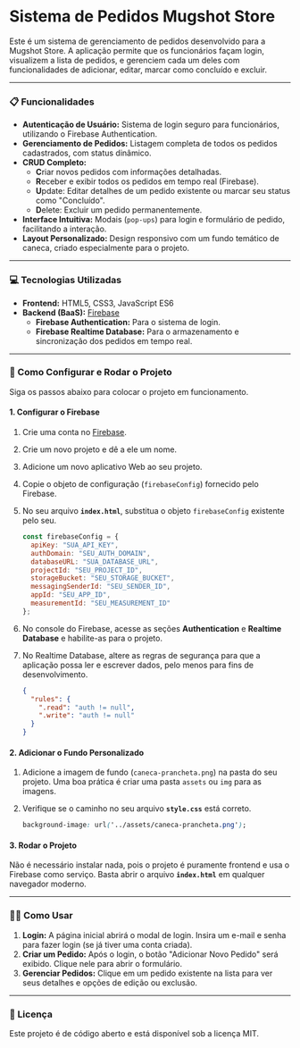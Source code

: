 # Sistema de Pedidos Mugshot Store

Este é um sistema de gerenciamento de pedidos desenvolvido para a Mugshot Store. A aplicação permite que os funcionários façam login, visualizem a lista de pedidos, e gerenciem cada um deles com funcionalidades de adicionar, editar, marcar como concluído e excluir.

---

### 📋 Funcionalidades

-   **Autenticação de Usuário:** Sistema de login seguro para funcionários, utilizando o Firebase Authentication.
-   **Gerenciamento de Pedidos:** Listagem completa de todos os pedidos cadastrados, com status dinâmico.
-   **CRUD Completo:**
    -   **C**riar novos pedidos com informações detalhadas.
    -   **R**eceber e exibir todos os pedidos em tempo real (Firebase).
    -   **U**pdate: Editar detalhes de um pedido existente ou marcar seu status como "Concluído".
    -   **D**elete: Excluir um pedido permanentemente.
-   **Interface Intuitiva:** Modais (`pop-ups`) para login e formulário de pedido, facilitando a interação.
-   **Layout Personalizado:** Design responsivo com um fundo temático de caneca, criado especialmente para o projeto.

---

### 💻 Tecnologias Utilizadas

-   **Frontend:** HTML5, CSS3, JavaScript ES6
-   **Backend (BaaS):** [Firebase](https://firebase.google.com/)
    -   **Firebase Authentication:** Para o sistema de login.
    -   **Firebase Realtime Database:** Para o armazenamento e sincronização dos pedidos em tempo real.

---

### 🚀 Como Configurar e Rodar o Projeto

Siga os passos abaixo para colocar o projeto em funcionamento.

#### 1. Configurar o Firebase

1.  Crie uma conta no [Firebase](https://firebase.google.com/).
2.  Crie um novo projeto e dê a ele um nome.
3.  Adicione um novo aplicativo Web ao seu projeto.
4.  Copie o objeto de configuração (`firebaseConfig`) fornecido pelo Firebase.
5.  No seu arquivo **`index.html`**, substitua o objeto `firebaseConfig` existente pelo seu.

    ```javascript
    const firebaseConfig = {
      apiKey: "SUA_API_KEY",
      authDomain: "SEU_AUTH_DOMAIN",
      databaseURL: "SUA_DATABASE_URL",
      projectId: "SEU_PROJECT_ID",
      storageBucket: "SEU_STORAGE_BUCKET",
      messagingSenderId: "SEU_SENDER_ID",
      appId: "SEU_APP_ID",
      measurementId: "SEU_MEASUREMENT_ID"
    };
    ```

6.  No console do Firebase, acesse as seções **Authentication** e **Realtime Database** e habilite-as para o projeto.
7.  No Realtime Database, altere as regras de segurança para que a aplicação possa ler e escrever dados, pelo menos para fins de desenvolvimento.

    ```json
    {
      "rules": {
        ".read": "auth != null",
        ".write": "auth != null"
      }
    }
    ```

#### 2. Adicionar o Fundo Personalizado

1.  Adicione a imagem de fundo (`caneca-prancheta.png`) na pasta do seu projeto. Uma boa prática é criar uma pasta `assets` ou `img` para as imagens.
2.  Verifique se o caminho no seu arquivo **`style.css`** está correto.

    ```css
    background-image: url('../assets/caneca-prancheta.png');
    ```

#### 3. Rodar o Projeto

Não é necessário instalar nada, pois o projeto é puramente frontend e usa o Firebase como serviço. Basta abrir o arquivo **`index.html`** em qualquer navegador moderno.

---

### 👨‍💻 Como Usar

1.  **Login:** A página inicial abrirá o modal de login. Insira um e-mail e senha para fazer login (se já tiver uma conta criada).
2.  **Criar um Pedido:** Após o login, o botão "Adicionar Novo Pedido" será exibido. Clique nele para abrir o formulário.
3.  **Gerenciar Pedidos:** Clique em um pedido existente na lista para ver seus detalhes e opções de edição ou exclusão.

---

### 📄 Licença

Este projeto é de código aberto e está disponível sob a licença MIT.
